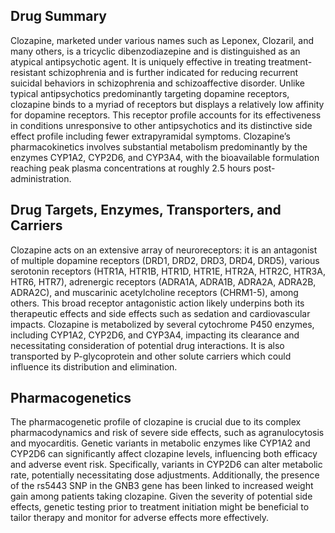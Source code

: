 ## Drug Summary
Clozapine, marketed under various names such as Leponex, Clozaril, and many others, is a tricyclic dibenzodiazepine and is distinguished as an atypical antipsychotic agent. It is uniquely effective in treating treatment-resistant schizophrenia and is further indicated for reducing recurrent suicidal behaviors in schizophrenia and schizoaffective disorder. Unlike typical antipsychotics predominantly targeting dopamine receptors, clozapine binds to a myriad of receptors but displays a relatively low affinity for dopamine receptors. This receptor profile accounts for its effectiveness in conditions unresponsive to other antipsychotics and its distinctive side effect profile including fewer extrapyramidal symptoms. Clozapine’s pharmacokinetics involves substantial metabolism predominantly by the enzymes CYP1A2, CYP2D6, and CYP3A4, with the bioavailable formulation reaching peak plasma concentrations at roughly 2.5 hours post-administration.

## Drug Targets, Enzymes, Transporters, and Carriers
Clozapine acts on an extensive array of neuroreceptors: it is an antagonist of multiple dopamine receptors (DRD1, DRD2, DRD3, DRD4, DRD5), various serotonin receptors (HTR1A, HTR1B, HTR1D, HTR1E, HTR2A, HTR2C, HTR3A, HTR6, HTR7), adrenergic receptors (ADRA1A, ADRA1B, ADRA2A, ADRA2B, ADRA2C), and muscarinic acetylcholine receptors (CHRM1-5), among others. This broad receptor antagonistic action likely underpins both its therapeutic effects and side effects such as sedation and cardiovascular impacts. Clozapine is metabolized by several cytochrome P450 enzymes, including CYP1A2, CYP2D6, and CYP3A4, impacting its clearance and necessitating consideration of potential drug interactions. It is also transported by P-glycoprotein and other solute carriers which could influence its distribution and elimination.

## Pharmacogenetics
The pharmacogenetic profile of clozapine is crucial due to its complex pharmacodynamics and risk of severe side effects, such as agranulocytosis and myocarditis. Genetic variants in metabolic enzymes like CYP1A2 and CYP2D6 can significantly affect clozapine levels, influencing both efficacy and adverse event risk. Specifically, variants in CYP2D6 can alter metabolic rate, potentially necessitating dose adjustments. Additionally, the presence of the rs5443 SNP in the GNB3 gene has been linked to increased weight gain among patients taking clozapine. Given the severity of potential side effects, genetic testing prior to treatment initiation might be beneficial to tailor therapy and monitor for adverse effects more effectively.